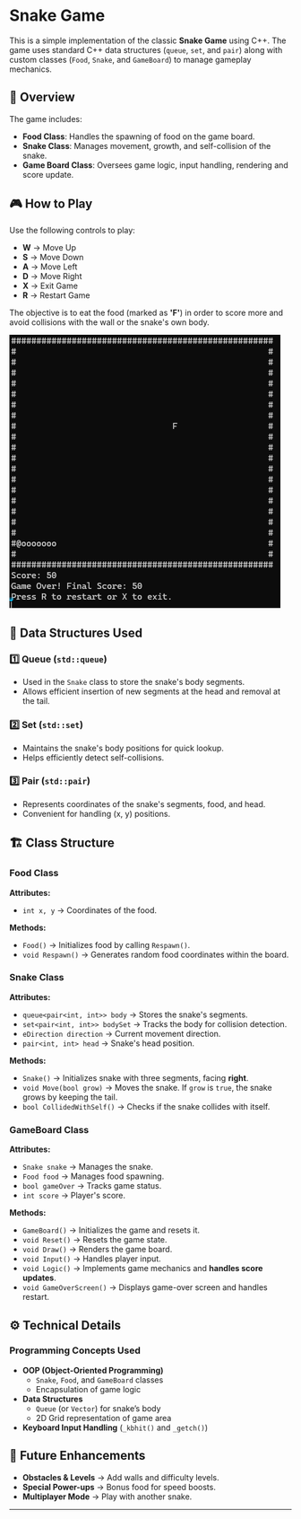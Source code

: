 # Snake Game

This is a simple implementation of the classic **Snake Game** using C++. The game uses standard C++ data structures (`queue`, `set`, and `pair`) along with custom classes (`Food`, `Snake`, and `GameBoard`) to manage gameplay mechanics.

## 📝 Overview

The game includes:
- **Food Class**: Handles the spawning of food on the game board.
- **Snake Class**: Manages movement, growth, and self-collision of the snake.
- **Game Board Class**: Oversees game logic, input handling, rendering and score update.

## 🎮 How to Play

Use the following controls to play:

- **W** → Move Up
- **S** → Move Down
- **A** → Move Left
- **D** → Move Right
- **X** → Exit Game
- **R** → Restart Game

The objective is to eat the food (marked as **'F'**) in order to score more and avoid collisions with the wall or the snake's own body.

![image alt](https://github.com/Purvi917/SnakeGame.cpp/blob/d5876e5e9d662826cc5019969f10d6105fee0561/Screenshot.png)

## 📌 Data Structures Used

### 1️⃣ Queue (`std::queue`)
- Used in the `Snake` class to store the snake's body segments.
- Allows efficient insertion of new segments at the head and removal at the tail.

### 2️⃣ Set (`std::set`)
- Maintains the snake's body positions for quick lookup.
- Helps efficiently detect self-collisions.

### 3️⃣ Pair (`std::pair`)
- Represents coordinates of the snake's segments, food, and head.
- Convenient for handling (x, y) positions.

## 🏗️ Class Structure

### **Food Class**
**Attributes:**
- `int x, y` → Coordinates of the food.

**Methods:**
- `Food()` → Initializes food by calling `Respawn()`.
- `void Respawn()` → Generates random food coordinates within the board.

### **Snake Class**
**Attributes:**
- `queue<pair<int, int>> body` → Stores the snake's segments.
- `set<pair<int, int>> bodySet` → Tracks the body for collision detection.
- `eDirection direction` → Current movement direction.
- `pair<int, int> head` → Snake's head position.

**Methods:**
- `Snake()` → Initializes snake with three segments, facing **right**.
- `void Move(bool grow)` → Moves the snake. If `grow` is `true`, the snake grows by keeping the tail.
- `bool CollidedWithSelf()` → Checks if the snake collides with itself.

### **GameBoard Class**
**Attributes:**
- `Snake snake` → Manages the snake.
- `Food food` → Manages food spawning.
- `bool gameOver` → Tracks game status.
- `int score` → Player's score.

**Methods:**
- `GameBoard()` → Initializes the game and resets it.
- `void Reset()` → Resets the game state.
- `void Draw()` → Renders the game board.
- `void Input()` → Handles player input.
- `void Logic()` → Implements game mechanics and **handles score updates**.
- `void GameOverScreen()` → Displays game-over screen and handles restart.

## ⚙️ Technical Details

### **Programming Concepts Used**
- **OOP (Object-Oriented Programming)**
  - `Snake`, `Food`, and `GameBoard` classes
  - Encapsulation of game logic
- **Data Structures**
  - `Queue` (or `Vector`) for snake’s body
  - 2D Grid representation of game area
- **Keyboard Input Handling** (`_kbhit()` and `_getch()`)

## 🚀 Future Enhancements
- **Obstacles & Levels** → Add walls and difficulty levels.
- **Special Power-ups** → Bonus food for speed boosts.
- **Multiplayer Mode** → Play with another snake.

---
